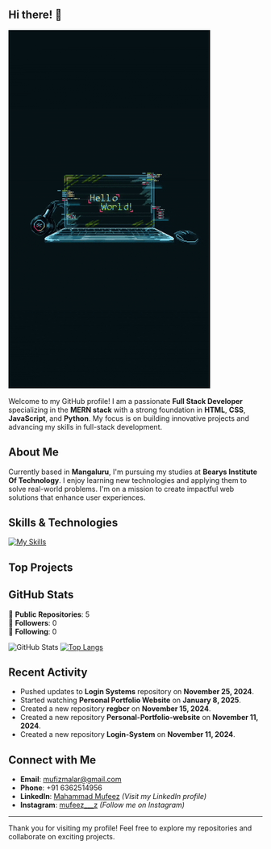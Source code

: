 ## Hi there! 👋 

![MERN Stack](https://github.com/mufeez123-lab/bannerag/blob/main/what.gif)

Welcome to my GitHub profile! I am a passionate **Full Stack Developer** specializing in the **MERN stack** with a strong foundation in **HTML**, **CSS**, **JavaScript**, and **Python**. My focus is on building innovative projects and advancing my skills in full-stack development.
## About Me

Currently based in **Mangaluru**, I'm pursuing my studies at **Bearys Institute Of Technology**. I enjoy learning new technologies and applying them to solve real-world problems. I'm on a mission to create impactful web solutions that enhance user experiences.

## Skills & Technologies

[![My Skills](https://skillicons.dev/icons?i=react,mongodb,nodejs,express,nextjs,postman,py,java,js,html,css&perline=8)](https://skillicons.dev)

## Top Projects





## GitHub Stats
🔭 **Public Repositories**: 5  
👥 **Followers**: 0  
👤 **Following**: 0  

![GitHub Stats](https://github-readme-stats.vercel.app/api?username=mufeez123-lab&show_icons=true&theme=radical)
[![Top Langs](https://github-readme-stats.vercel.app/api/top-langs/?username=mufeez123-lab&layout=compact&theme=dark)](https://github.com/anuraghazra/github-readme-stats)

## Recent Activity

- Pushed updates to **Login Systems** repository on **November 25, 2024**.
- Started watching **Personal Portfolio Website** on **January 8, 2025**.
- Created a new repository **regbcr** on **November 15, 2024**.
- Created a new repository **Personal-Portfolio-website** on **November 11, 2024**.
- Created a new repository **Login-System** on **November 11, 2024**.

## Connect with Me
- **Email**: [mufizmalar@gmail.com](mailto:mufizmalar@gmail.com)
- **Phone**: +91 6362514956
- **LinkedIn**: [Mahammad Mufeez](https://www.linkedin.com/in/mahammad-mufeez/) _(Visit my LinkedIn profile)_
- **Instagram**: [mufeez\_\_\_z](https://www.instagram.com/mufeez___z/?next=%2F) _(Follow me on Instagram)_

---

Thank you for visiting my profile! Feel free to explore my repositories and collaborate on exciting projects.
